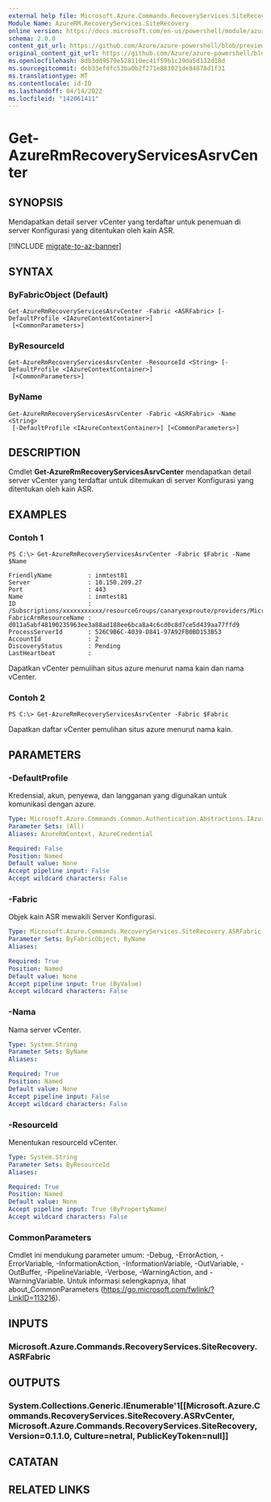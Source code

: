 ```yaml
---
external help file: Microsoft.Azure.Commands.RecoveryServices.SiteRecovery.dll-Help.xml
Module Name: AzureRM.RecoveryServices.SiteRecovery
online version: https://docs.microsoft.com/en-us/powershell/module/azurerm.recoveryservices.siterecovery/get-azurermrecoveryservicesasrvcenter
schema: 2.0.0
content_git_url: https://github.com/Azure/azure-powershell/blob/preview/src/ResourceManager/RecoveryServices/Commands.RecoveryServices.SiteRecovery/help/Get-AzureRmRecoveryServicesAsrVCenter.md
original_content_git_url: https://github.com/Azure/azure-powershell/blob/preview/src/ResourceManager/RecoveryServices/Commands.RecoveryServices.SiteRecovery/help/Get-AzureRmRecoveryServicesAsrVCenter.md
ms.openlocfilehash: 8db3dd9579e528110ec41f59b1c29da5d132d18d
ms.sourcegitcommit: dcb33efdfc53ba0b2f271e883021de84878d1f31
ms.translationtype: MT
ms.contentlocale: id-ID
ms.lasthandoff: 04/14/2022
ms.locfileid: "142061411"
---
```

# Get-AzureRmRecoveryServicesAsrvCenter

## SYNOPSIS
Mendapatkan detail server vCenter yang terdaftar untuk penemuan di server Konfigurasi yang ditentukan oleh kain ASR.

[!INCLUDE [migrate-to-az-banner](../../includes/migrate-to-az-banner.md)]

## SYNTAX

### ByFabricObject (Default)
```
Get-AzureRmRecoveryServicesAsrvCenter -Fabric <ASRFabric> [-DefaultProfile <IAzureContextContainer>]
 [<CommonParameters>]
```

### ByResourceId
```
Get-AzureRmRecoveryServicesAsrvCenter -ResourceId <String> [-DefaultProfile <IAzureContextContainer>]
 [<CommonParameters>]
```

### ByName
```
Get-AzureRmRecoveryServicesAsrvCenter -Fabric <ASRFabric> -Name <String>
 [-DefaultProfile <IAzureContextContainer>] [<CommonParameters>]
```

## DESCRIPTION
Cmdlet **Get-AzureRmRecoveryServicesAsrvCenter** mendapatkan detail server vCenter yang terdaftar untuk ditemukan di server Konfigurasi yang ditentukan oleh kain ASR.

## EXAMPLES

### Contoh 1
```
PS C:\> Get-AzureRmRecoveryServicesAsrvCenter -Fabric $Fabric -Name $Name

FriendlyName          : inmtest81
Server                : 10.150.209.27
Port                  : 443
Name                  : inmtest81
ID                    : /Subscriptions/xxxxxxxxxxx/resourceGroups/canaryexproute/providers/Microsoft.RecoveryServices/vaults/xxxxxxxxx/replicationFabrics/xxxxxxxxxxxxxxxxx/replicationvCenters/inmtest81
FabricArmResourceName : d011a5abf48190235963ee3a88ad188ee6bca8a4c6cd0c8d7ce5d439aa77ffd9
ProcessServerId       : 526C9B6C-4039-D841-97A92FB0BD153B53
AccountId             : 2
DiscoveryStatus       : Pending
LastHeartbeat         :
```

Dapatkan vCenter pemulihan situs azure menurut nama kain dan nama vCenter.

### Contoh 2
```
PS C:\> Get-AzureRmRecoveryServicesAsrvCenter -Fabric $Fabric
```

Dapatkan daftar vCenter pemulihan situs azure menurut nama kain.

## PARAMETERS

### -DefaultProfile
Kredensial, akun, penyewa, dan langganan yang digunakan untuk komunikasi dengan azure.

```yaml
Type: Microsoft.Azure.Commands.Common.Authentication.Abstractions.IAzureContextContainer
Parameter Sets: (All)
Aliases: AzureRmContext, AzureCredential

Required: False
Position: Named
Default value: None
Accept pipeline input: False
Accept wildcard characters: False
```

### -Fabric
Objek kain ASR mewakili Server Konfigurasi.

```yaml
Type: Microsoft.Azure.Commands.RecoveryServices.SiteRecovery.ASRFabric
Parameter Sets: ByFabricObject, ByName
Aliases:

Required: True
Position: Named
Default value: None
Accept pipeline input: True (ByValue)
Accept wildcard characters: False
```

### -Nama
Nama server vCenter.

```yaml
Type: System.String
Parameter Sets: ByName
Aliases:

Required: True
Position: Named
Default value: None
Accept pipeline input: False
Accept wildcard characters: False
```

### -ResourceId
Menentukan resourceId vCenter.

```yaml
Type: System.String
Parameter Sets: ByResourceId
Aliases:

Required: True
Position: Named
Default value: None
Accept pipeline input: True (ByPropertyName)
Accept wildcard characters: False
```

### CommonParameters
Cmdlet ini mendukung parameter umum: -Debug, -ErrorAction, -ErrorVariable, -InformationAction, -InformationVariable, -OutVariable, -OutBuffer, -PipelineVariable, -Verbose, -WarningAction, and -WarningVariable. Untuk informasi selengkapnya, lihat about_CommonParameters (https://go.microsoft.com/fwlink/?LinkID=113216).

## INPUTS

### Microsoft.Azure.Commands.RecoveryServices.SiteRecovery.ASRFabric

## OUTPUTS

### System.Collections.Generic.IEnumerable'1[[Microsoft.Azure.Commands.RecoveryServices.SiteRecovery.ASRvCenter, Microsoft.Azure.Commands.RecoveryServices.SiteRecovery, Version=0.1.1.0, Culture=netral, PublicKeyToken=null]]

## CATATAN

## RELATED LINKS
